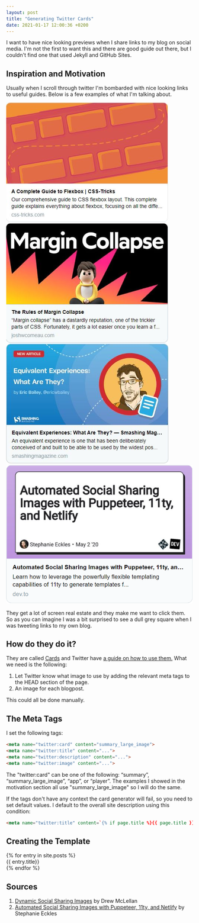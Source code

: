 ```yaml
---
layout: post
title: "Generating Twitter Cards"
date: 2021-01-17 12:00:36 +0200
---
```


I want to have nice looking previews when I share links to my blog on social media. I'm not the first to want this and there are good guide out there, but I couldn't find one that used Jekyll and GitHub Sites.

## Inspiration and Motivation
Usually when I scroll through twitter I'm bombarded with nice looking links to useful guides. Below is a few examples of what I'm talking about.

<div class='preview-grid'>
    <div class='screenshot'>
        <a href='https://css-tricks.com/snippets/css/a-guide-to-flexbox/'><img src="/data/social-media-preview/cssTricksFlexbox.JPG" alt="The Twitter Card for CSS Tricks's guide to Flexbox."></a>
    </div>
    <div class='screenshot'>
        <a href='https://www.joshwcomeau.com/css/rules-of-margin-collapse/'><img src="/data/social-media-preview/joshWMarginCollapse.JPG" alt="Josh W. Comeau's guide to Margin Collapse"></a>
    </div>
    <div class='screenshot'>
        <a href='https://www.smashingmagazine.com/2020/05/equivalent-experiences-part1/'><img src="/data/social-media-preview/smashingMagazine.JPG" alt="Smashing Magazine's guide to Equivalent Experiences"></a>
    </div>
    <div class='screenshot'>
        <a href='https://dev.to/5t3ph/automated-social-sharing-images-with-puppeteer-11ty-and-netlify-22ln'><img src="/data/social-media-preview/StephanieEAutomatedSocial.PNG" alt="Automated Social Sharing Images with Puppeteer, 11ty, and Netlify by Stephanie Eckles"></a>
    </div>
</div>

They get a lot of screen real estate and they make me want to click them. So as you can imagine I was a bit surprised to see a dull grey square when I was tweeting links to my own blog.

## How do they do it?

They are called [Cards](https://developer.twitter.com/en/docs/twitter-for-websites/cards/overview/abouts-cards) and Twitter have [a guide on how to use them.](https://developer.twitter.com/en/docs/twitter-for-websites/cards/guides/getting-started) What we need is the following:

1. Let Twitter know what image to use by adding the relevant meta tags to the HEAD section of the page.
1. An image for each blogpost. 

This could all be done manually. 


## The Meta Tags
I set the following tags:
```html
<meta name="twitter:card" content="summary_large_image">
<meta name="twitter:title" content="...">
<meta name="twitter:description" content="...">
<meta name="twitter:image" content="...">
```

The "twitter:card" can be one of the following: “summary”, “summary_large_image”, “app”, or “player”. The examples I showed in the motivation section all use "summary_large_image" so I will do the same.

If the tags don't have any context the card generator will fail, so you need to set default values. I default to the overall site description using this condition:

```html
<meta name="twitter:title" content=`{% if page.title %}{{ page.title }}{% else %}{{ site.title }}{% endif %}`>
```

## Creating the Template

<div class='preview-grid'>
{% for entry in site.posts %}
    <div class='preview'>
        <div class='inner-grid'>
            <div class='graphic'></div>
            <div class='title'>{{ entry.title}}</div>
        </div>
    </div>
{% endfor %}
</div>

## Sources
1. [Dynamic Social Sharing Images](https://24ways.org/2018/dynamic-social-sharing-images/) by Drew McLellan
1. [Automated Social Sharing Images with Puppeteer, 11ty, and Netlify](https://dev.to/5t3ph/automated-social-sharing-images-with-puppeteer-11ty-and-netlify-22ln) by Stephanie Eckles

<link rel="stylesheet" href="/css/social-media-preview.css">